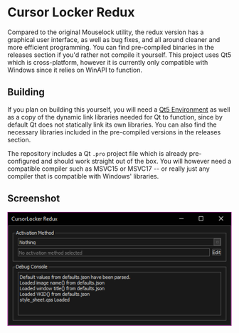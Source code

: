 # Cursor Locker Redux
Compared to the original Mouselock utility, the redux version has a graphical user interface, as well as bug fixes, and all around cleaner and more efficient programming. You can find pre-compiled binaries in the releases section if you'd rather not compile it yourself. This project uses Qt5 which is cross-platform, however it is currently only compatible with Windows since it relies on WinAPI to function.


## Building
If you plan on building this yourself, you will need a [Qt5 Environment](https://www.qt.io/download-open-source) as well as a copy of the dynamic link libraries needed for Qt to function, since by default Qt does not statically link its own libraries. You can also find the necessary libraries included in the pre-compiled versions in the releases section.

The repository includes a Qt `.pro` project file which is already pre-configured and should work straight out of the box. You will however need a compatible compiler such as MSVC15 or MSVC17 -- or really just any compiler that is compatible with Windows' libraries.

## Screenshot
![](screenshots/screenshot-2.png?raw=true)

